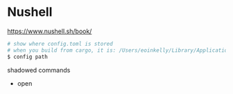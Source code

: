 # Nushell

https://www.nushell.sh/book/

```bash
# show where config.toml is stored
# when you build from cargo, it is: /Users/eoinkelly/Library/Application Support/org.nushell.nu/config.toml
$ config path
```

shadowed commands

- open
